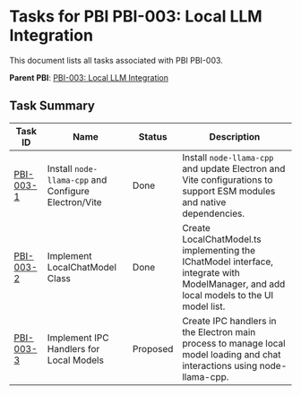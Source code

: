 # Tasks for PBI PBI-003: Local LLM Integration

This document lists all tasks associated with PBI PBI-003.

**Parent PBI**: [PBI-003: Local LLM Integration](./prd.md)

## Task Summary

| Task ID | Name | Status | Description |
|---|---|---|---|
| [PBI-003-1](./PBI-003-1.md) | Install `node-llama-cpp` and Configure Electron/Vite | Done | Install `node-llama-cpp` and update Electron and Vite configurations to support ESM modules and native dependencies. |
| [PBI-003-2](./PBI-003-2.md) | Implement LocalChatModel Class | Done | Create LocalChatModel.ts implementing the IChatModel interface, integrate with ModelManager, and add local models to the UI model list. |
| [PBI-003-3](./PBI-003-3.md) | Implement IPC Handlers for Local Models | Proposed | Create IPC handlers in the Electron main process to manage local model loading and chat interactions using node-llama-cpp. | 